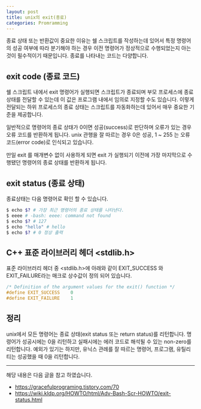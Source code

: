 ```yaml
---
layout: post
title: unix의 exit(종료)
categories: Promramming
---
```


종료 상태 또는 반환값이 중요한 이유는 쉘 스크립트를 작성하는데 있어서 특정 명령어의 성공 여부에 따라 분기해야 하는 경우 이전 명령어가 정상적으로 수행되었는지 아는 것이 필수적이기 때문입니다. 종료를 나타내는 코드는 다양합니다.

## exit code (종료 코드)

쉘 스크립트 내에서 exit 명령어가 실행되면 스크립트가 종료되며 부모 프로세스에 종료 상태를 전달할 수 있는데 이 값은 프로그램 내에서 임의로 지정할 수도 있습니다. 이렇게 전달되는 하위 프로세스의 종료 상태는 스크립트를 자동화하는데 있어서 매우 중요한 기준을 제공합니다.

일반적으로 명령어의 종료 상태가 0이면 성공(success)로 판단하며 오류가 있는 경우 오류 코드를 반환하게 됩니다. unix 관행을 잘 따르는 경우 0은 성공, 1 ~ 255 는 오류 코드(error code)로 인식되고 있습니다.

만일 exit 를 매개변수 없이 사용하게 되면 exit 가 실행되기 이전에 가장 마지막으로 수행됐던 명령어의 종료 상태를 반환하게 됩니다.

## exit status (종료 상태)

종료상태는 다음 명령어로 확인 할 수 있습니다.

```sh
$ echo $? # 가장 최근 명령어의 종료 상태를 나타낸다.
$ eeee # -bash: eeee: command not found
$ echo $? # 127
$ echo "hello" # hello
$ echo $? # 0 정상 출력
```

## C++ 표준 라이브러리 헤더 <stdlib.h>
표준 라이브러리 헤더 중 <stdlib.h>에 아래와 같이 EXIT_SUCCESS 와 EXIT_FAILURE라는 매크로 상수값이 정의 되어 있습니다.

```c++
/* Definition of the argument values for the exit() function */
#define EXIT_SUCCESS    0
#define EXIT_FAILURE    1
```


## 정리

unix에서 모든 명령어는 종료 상태(exit status 또는 return status)를 리턴합니다. 명령어가 성공시에는 0을 리턴하고 실패시에는 에러 코드로 해석될 수 있는 non-zero를 리턴합니다. 예외가 있기는 하지만, 유닉스 관례를 잘 따르는 명령어, 프로그램, 유틸리티는 성공했을 때 0을 리턴합니다.

---

해당 내용은 다음 글을 참고 하였습니다.

- https://gracefulprograming.tistory.com/70
- https://wiki.kldp.org/HOWTO/html/Adv-Bash-Scr-HOWTO/exit-status.html